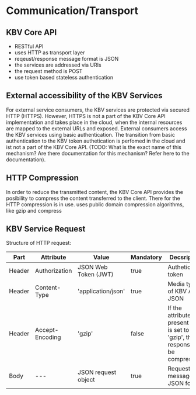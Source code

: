 # Communication/Transport

## KBV Core API 
- RESTful API
- uses HTTP as transport layer
- reqeust/response message format is JSON
- the services are addressed via URIs
- the request method is POST
- use token based stateless authentication

## External accessibility of the KBV Services
For external service consumers, the KBV services are protected via secured HTTP (HTTPS). However, HTTPS is not a part of the KBV Core API implementation and takes place in the cloud, when the internal resources are mapped to the external URLs and exposed. 
External consumers access the KBV services using basic authentication. The transition from basic authentication to the KBV token authetication is perfomed in the cloud and ist not a part of the KBV Core API. (TODO: What is the exact name of this mechanism? Are there documentation for this mechanism? Refer here to the documentation).

## HTTP Compression
In order to reduce the transmitted content, the KBV Core API provides the posibility to compress the content transferred to the client. There for the HTTP compression is in use. uses public domain compression algorithms, like gzip and compress

## KBV Service Request
Structure of HTTP request:

|Part | Attribute	|Value |Mandatory  |Decsription
| --- | --- | -----------  | --------- | ---------
|Header |Authorization | JSON Web Token (JWT) | true | Authetication token
|Header |Content-Type | 'application/json' | true | Media type of KBV API is JSON
|Header |Accept-Encoding | 'gzip' | false | If the attribute is present and is set to 'gzip', the response will be compressed
|Body |--- |JSON request object | true | Request message in JSON format


